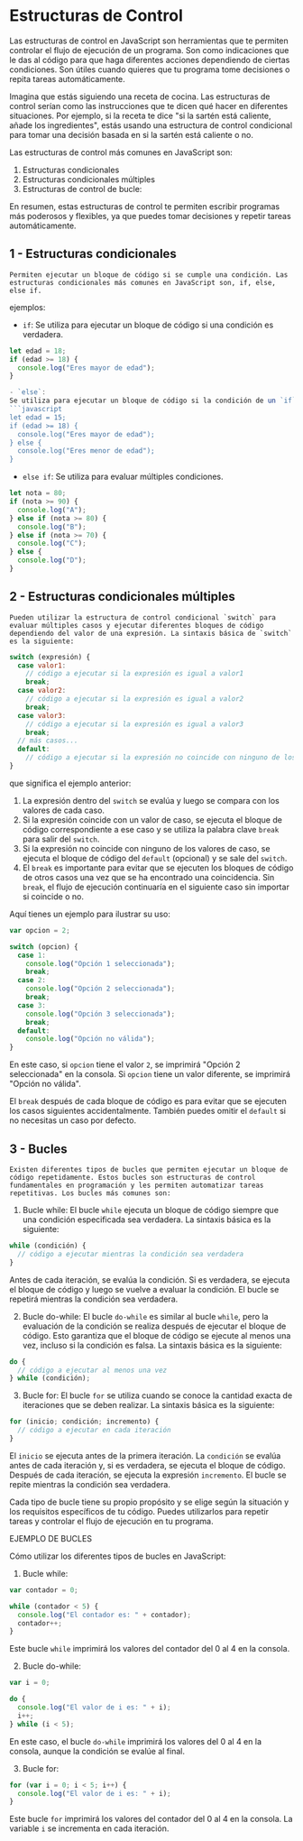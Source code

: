 # Estructuras de Control
Las estructuras de control en JavaScript son herramientas que te permiten controlar el flujo de ejecución de un programa. Son como indicaciones que le das al código para que haga diferentes acciones dependiendo de ciertas condiciones. Son útiles cuando quieres que tu programa tome decisiones o repita tareas automáticamente.

Imagina que estás siguiendo una receta de cocina. Las estructuras de control serían como las instrucciones que te dicen qué hacer en diferentes situaciones. Por ejemplo, si la receta te dice "si la sartén está caliente, añade los ingredientes", estás usando una estructura de control condicional para tomar una decisión basada en si la sartén está caliente o no.

Las estructuras de control más comunes en JavaScript son:

1. Estructuras condicionales
2. Estructuras condicionales múltiples
3. Estructuras de control de bucle:

En resumen, estas estructuras de control te permiten escribir programas más poderosos y flexibles, ya que puedes tomar decisiones y repetir tareas automáticamente.



## 1 - Estructuras condicionales

	Permiten ejecutar un bloque de código si se cumple una condición. Las estructuras condicionales más comunes en JavaScript son, if, else, else if.

ejemplos:
- `if`: 
Se utiliza para ejecutar un bloque de código si una condición es verdadera.
```javascript
let edad = 18;
if (edad >= 18) {
  console.log("Eres mayor de edad");
}

- `else`: 
Se utiliza para ejecutar un bloque de código si la condición de un `if` no es verdadera.
```javascript
let edad = 15;
if (edad >= 18) {
  console.log("Eres mayor de edad");
} else {
  console.log("Eres menor de edad");
}
```

- `else if`:
Se utiliza para evaluar múltiples condiciones.
```javascript
let nota = 80;
if (nota >= 90) {
  console.log("A");
} else if (nota >= 80) {
  console.log("B");
} else if (nota >= 70) {
  console.log("C");
} else {
  console.log("D");
}
```

## 2 - Estructuras condicionales múltiples

	Pueden utilizar la estructura de control condicional `switch` para evaluar múltiples casos y ejecutar diferentes bloques de código dependiendo del valor de una expresión. La sintaxis básica de `switch` es la siguiente:

```javascript
switch (expresión) {
  case valor1:
    // código a ejecutar si la expresión es igual a valor1
    break;
  case valor2:
    // código a ejecutar si la expresión es igual a valor2
    break;
  case valor3:
    // código a ejecutar si la expresión es igual a valor3
    break;
  // más casos...
  default:
    // código a ejecutar si la expresión no coincide con ninguno de los valores anteriores
}
```
que significa el ejemplo anterior:

1. La expresión dentro del `switch` se evalúa y luego se compara con los valores de cada caso.
2. Si la expresión coincide con un valor de caso, se ejecuta el bloque de código correspondiente a ese caso y se utiliza la palabra clave `break` para salir del `switch`.
3. Si la expresión no coincide con ninguno de los valores de caso, se ejecuta el bloque de código del `default` (opcional) y se sale del `switch`.
4. El `break` es importante para evitar que se ejecuten los bloques de código de otros casos una vez que se ha encontrado una coincidencia. Sin `break`, el flujo de ejecución continuaría en el siguiente caso sin importar si coincide o no.

Aquí tienes un ejemplo para ilustrar su uso:

```javascript
var opcion = 2;

switch (opcion) {
  case 1:
    console.log("Opción 1 seleccionada");
    break;
  case 2:
    console.log("Opción 2 seleccionada");
    break;
  case 3:
    console.log("Opción 3 seleccionada");
    break;
  default:
    console.log("Opción no válida");
}
```

En este caso, si `opcion` tiene el valor `2`, se imprimirá "Opción 2 seleccionada" en la consola. Si `opcion` tiene un valor diferente, se imprimirá "Opción no válida".

El `break` después de cada bloque de código es para evitar que se ejecuten los casos siguientes accidentalmente. También puedes omitir el `default` si no necesitas un caso por defecto.


## 3 - Bucles

	Existen diferentes tipos de bucles que permiten ejecutar un bloque de código repetidamente. Estos bucles son estructuras de control fundamentales en programación y les permiten automatizar tareas repetitivas. Los bucles más comunes son:

1. Bucle while: El bucle `while` ejecuta un bloque de código siempre que una condición especificada sea verdadera. La sintaxis básica es la siguiente:

```javascript
while (condición) {
  // código a ejecutar mientras la condición sea verdadera
}
```

Antes de cada iteración, se evalúa la condición. Si es verdadera, se ejecuta el bloque de código y luego se vuelve a evaluar la condición. El bucle se repetirá mientras la condición sea verdadera.

2. Bucle do-while: El bucle `do-while` es similar al bucle `while`, pero la evaluación de la condición se realiza después de ejecutar el bloque de código. Esto garantiza que el bloque de código se ejecute al menos una vez, incluso si la condición es falsa. La sintaxis básica es la siguiente:

```javascript
do {
  // código a ejecutar al menos una vez
} while (condición);
```

3. Bucle for: El bucle `for` se utiliza cuando se conoce la cantidad exacta de iteraciones que se deben realizar. La sintaxis básica es la siguiente:

```javascript
for (inicio; condición; incremento) {
  // código a ejecutar en cada iteración
}
```

El `inicio` se ejecuta antes de la primera iteración. La `condición` se evalúa antes de cada iteración y, si es verdadera, se ejecuta el bloque de código. Después de cada iteración, se ejecuta la expresión `incremento`. El bucle se repite mientras la condición sea verdadera.

Cada tipo de bucle tiene su propio propósito y se elige según la situación y los requisitos específicos de tu código. Puedes utilizarlos para repetir tareas y controlar el flujo de ejecución en tu programa.

EJEMPLO DE BUCLES

Cómo utilizar los diferentes tipos de bucles en JavaScript:

1. Bucle while:

```javascript
var contador = 0;

while (contador < 5) {
  console.log("El contador es: " + contador);
  contador++;
}
```

Este bucle `while` imprimirá los valores del contador del 0 al 4 en la consola.

2. Bucle do-while:

```javascript
var i = 0;

do {
  console.log("El valor de i es: " + i);
  i++;
} while (i < 5);
```

En este caso, el bucle `do-while` imprimirá los valores del 0 al 4 en la consola, aunque la condición se evalúe al final.

3. Bucle for:

```javascript
for (var i = 0; i < 5; i++) {
  console.log("El valor de i es: " + i);
}
```

Este bucle `for` imprimirá los valores del contador del 0 al 4 en la consola. La variable `i` se incrementa en cada iteración.

